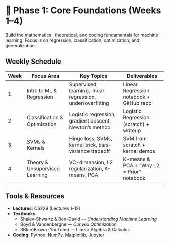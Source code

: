 # 🧱 Phase 1: Core Foundations (Weeks 1–4)

Build the mathematical, theoretical, and coding fundamentals for machine learning. Focus is on regression, classification, optimization, and generalization.

## Weekly Schedule

| Week | Focus Area                    | Key Topics                                                       | Deliverables                                |
|------|-------------------------------|------------------------------------------------------------------|---------------------------------------------|
| 1    | Intro to ML & Regression      | Supervised learning, linear regression, under/overfitting        | Linear Regression notebook + GitHub repo    |
| 2    | Classification & Optimization | Logistic regression, gradient descent, Newton’s method           | Logistic Regression (scratch) + writeup     |
| 3    | SVMs & Kernels                | Hinge loss, SVMs, kernel trick, bias-variance tradeoff           | SVM from scratch + kernel demos             |
| 4    | Theory & Unsupervised Learning| VC-dimension, L2 regularization, K-means, PCA                     | K-means & PCA + “Why L2 = Prior” notebook   |

## Tools & Resources

- **Lectures**: CS229 (Lectures 1–12)
- **Textbooks**: 
  - Shalev-Shwartz & Ben-David — *Understanding Machine Learning*
  - Boyd & Vandenberghe — *Convex Optimization*
  - 3Blue1Brown (YouTube) — Linear Algebra & Calculus
- **Coding**: Python, NumPy, Matplotlib, Jupyter
